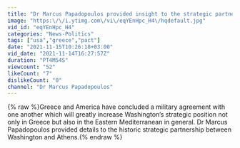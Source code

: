 ```yaml
---
title: "Dr Marcus Papadopoulos provided insight to the strategic partnership between America and Greece"
image: "https:\/\/i.ytimg.com\/vi\/eqYEnHpc_H4\/hqdefault.jpg"
vid_id: "eqYEnHpc_H4"
categories: "News-Politics"
tags: ["usa","greece","pact"]
date: "2021-11-15T10:26:18+03:00"
vid_date: "2021-11-14T16:27:57Z"
duration: "PT4M54S"
viewcount: "52"
likeCount: "7"
dislikeCount: "0"
channel: "Dr Marcus Papadopoulos"
---
```

{% raw %}Greece and America have concluded a military agreement with one another which will greatly increase Washington’s strategic position not only in Greece but also in the Eastern Mediterranean in general. Dr Marcus Papadopoulos provided details to the historic strategic partnership between Washington and Athens.{% endraw %}
